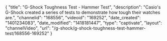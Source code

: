{
    "title": "G-Shock Toughness Test - Hammer Test",
    "description": "Casio's G-Shock created a series of tests to demonstrate how tough their watches are.",
    "channelid": "168556",
    "videoid": "169252",
    "date_created": "1401234083",
    "date_modified": "1418181447",
    "type": "captivate",
    "layout": "channelVideo",
    "url": "\/g-shock\/g-shock-toughness-test-hammer-test\/168556-169252"
}